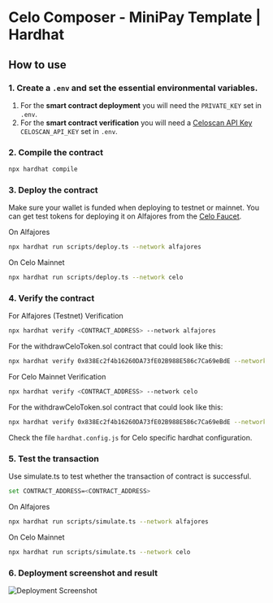 # Celo Composer - MiniPay Template | Hardhat

## How to use

### 1. Create a  `.env` and set the essential environmental variables.

   1. For the **smart contract deployment** you will need the `PRIVATE_KEY` set in `.env`.
   2. For the **smart contract verification** you will need a [Celoscan API Key](https://celoscan.io/myapikey) `CELOSCAN_API_KEY` set in `.env`.

### 2. Compile the contract 

```bash
npx hardhat compile
```

### 3. Deploy the contract

Make sure your wallet is funded when deploying to testnet or mainnet. You can get test tokens for deploying it on Alfajores from the [Celo Faucet](https://faucet.celo.org/alfajores).

On Alfajores

```bash
npx hardhat run scripts/deploy.ts --network alfajores
```

On Celo Mainnet

```bash
npx hardhat run scripts/deploy.ts --network celo
```

### 4. Verify the contract

For Alfajores (Testnet) Verification

```bash
npx hardhat verify <CONTRACT_ADDRESS> --network alfajores
```

For the withdrawCeloToken.sol contract that could look like this:

```bash
npx hardhat verify 0x838Ec2f4b16260DA73fE02B988E586c7Ca69eBdE --network alfajores
```

For Celo Mainnet Verification

```bash
npx hardhat verify <CONTRACT_ADDRESS> --network celo
```

For the withdrawCeloToken.sol contract that could look like this:

```bash
npx hardhat verify 0x838Ec2f4b16260DA73fE02B988E586c7Ca69eBdE --network celo
```

Check the file `hardhat.config.js` for Celo specific hardhat configuration.

### 5. Test the transaction 

Use simulate.ts to test whether the transaction of contract is successful.

```bash
set CONTRACT_ADDRESS=<CONTRACT_ADDRESS>
```

On Alfajores

```bash
npx hardhat run scripts/simulate.ts --network alfajores
```

On Celo Mainnet

```bash
npx hardhat run scripts/simulate.ts --network celo
```

### 6. Deployment screenshot and result

![Deployment Screenshot](./images/deployment_screenshot.png)